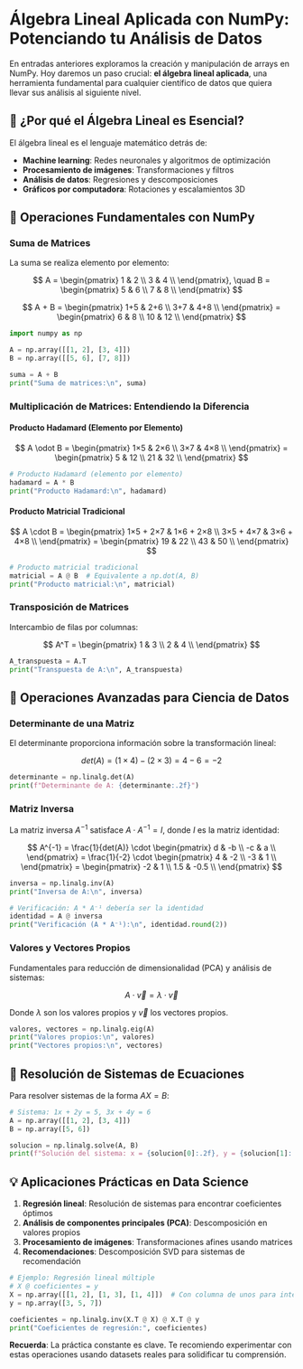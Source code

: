# Álgebra Lineal Aplicada con NumPy: Potenciando tu Análisis de Datos

En entradas anteriores exploramos la creación y manipulación de arrays en NumPy. Hoy daremos un paso crucial: **el álgebra lineal aplicada**, una herramienta fundamental para cualquier científico de datos que quiera llevar sus análisis al siguiente nivel.

## 🧮 ¿Por qué el Álgebra Lineal es Esencial?

El álgebra lineal es el lenguaje matemático detrás de:
- **Machine learning**: Redes neuronales y algoritmos de optimización
- **Procesamiento de imágenes**: Transformaciones y filtros
- **Análisis de datos**: Regresiones y descomposiciones
- **Gráficos por computadora**: Rotaciones y escalamientos 3D

## 🔢 Operaciones Fundamentales con NumPy

### Suma de Matrices

La suma se realiza elemento por elemento:

$$
A = \begin{pmatrix}
1 & 2 \\
3 & 4 \\
\end{pmatrix}, \quad
B = \begin{pmatrix}
5 & 6 \\
7 & 8 \\
\end{pmatrix}
$$

$$
A + B = \begin{pmatrix}
1+5 & 2+6 \\
3+7 & 4+8 \\
\end{pmatrix} = \begin{pmatrix}
6 & 8 \\
10 & 12 \\
\end{pmatrix}
$$

```python
import numpy as np

A = np.array([[1, 2], [3, 4]])
B = np.array([[5, 6], [7, 8]])

suma = A + B
print("Suma de matrices:\n", suma)
```

### Multiplicación de Matrices: Entendiendo la Diferencia

#### Producto Hadamard (Elemento por Elemento)

$$
A \odot B = \begin{pmatrix}
1×5 & 2×6 \\
3×7 & 4×8 \\
\end{pmatrix} = \begin{pmatrix}
5 & 12 \\
21 & 32 \\
\end{pmatrix}
$$

```python
# Producto Hadamard (elemento por elemento)
hadamard = A * B
print("Producto Hadamard:\n", hadamard)
```

#### Producto Matricial Tradicional

$$
A \cdot B = \begin{pmatrix}
1×5 + 2×7 & 1×6 + 2×8 \\
3×5 + 4×7 & 3×6 + 4×8 \\
\end{pmatrix} = \begin{pmatrix}
19 & 22 \\
43 & 50 \\
\end{pmatrix}
$$

```python
# Producto matricial tradicional
matricial = A @ B  # Equivalente a np.dot(A, B)
print("Producto matricial:\n", matricial)
```

### Transposición de Matrices

Intercambio de filas por columnas:

$$
A^T = \begin{pmatrix}
1 & 3 \\
2 & 4 \\
\end{pmatrix}
$$

```python
A_transpuesta = A.T
print("Transpuesta de A:\n", A_transpuesta)
```

## 🎯 Operaciones Avanzadas para Ciencia de Datos

### Determinante de una Matriz

El determinante proporciona información sobre la transformación lineal:

$$
det(A) = (1×4) - (2×3) = 4 - 6 = -2
$$

```python
determinante = np.linalg.det(A)
print(f"Determinante de A: {determinante:.2f}")
```

### Matriz Inversa

La matriz inversa $A^{-1}$ satisface $A \cdot A^{-1} = I$, donde $I$ es la matriz identidad:

$$
A^{-1} = \frac{1}{det(A)} \cdot \begin{pmatrix}
d & -b \\
-c & a \\
\end{pmatrix} = \frac{1}{-2} \cdot \begin{pmatrix}
4 & -2 \\
-3 & 1 \\
\end{pmatrix} = \begin{pmatrix}
-2 & 1 \\
1.5 & -0.5 \\
\end{pmatrix}
$$

```python
inversa = np.linalg.inv(A)
print("Inversa de A:\n", inversa)

# Verificación: A * A⁻¹ debería ser la identidad
identidad = A @ inversa
print("Verificación (A * A⁻¹):\n", identidad.round(2))
```

### Valores y Vectores Propios

Fundamentales para reducción de dimensionalidad (PCA) y análisis de sistemas:

$$
A \cdot \vec{v} = \lambda \cdot \vec{v}
$$

Donde $\lambda$ son los valores propios y $\vec{v}$ los vectores propios.

```python
valores, vectores = np.linalg.eig(A)
print("Valores propios:\n", valores)
print("Vectores propios:\n", vectores)
```

## 🧩 Resolución de Sistemas de Ecuaciones

Para resolver sistemas de la forma $AX = B$:

```python
# Sistema: 1x + 2y = 5, 3x + 4y = 6
A = np.array([[1, 2], [3, 4]])
B = np.array([5, 6])

solucion = np.linalg.solve(A, B)
print(f"Solución del sistema: x = {solucion[0]:.2f}, y = {solucion[1]:.2f}")
```

## 💡 Aplicaciones Prácticas en Data Science

1. **Regresión lineal**: Resolución de sistemas para encontrar coeficientes óptimos
2. **Análisis de componentes principales (PCA)**: Descomposición en valores propios
3. **Procesamiento de imágenes**: Transformaciones afines usando matrices
4. **Recomendaciones**: Descomposición SVD para sistemas de recomendación

```python
# Ejemplo: Regresión lineal múltiple
# X @ coeficientes = y
X = np.array([[1, 2], [1, 3], [1, 4]])  # Con columna de unos para intercepto
y = np.array([3, 5, 7])

coeficientes = np.linalg.inv(X.T @ X) @ X.T @ y
print("Coeficientes de regresión:", coeficientes)
```


**Recuerda**: La práctica constante es clave. Te recomiendo experimentar con estas operaciones usando datasets reales para solidificar tu comprensión.